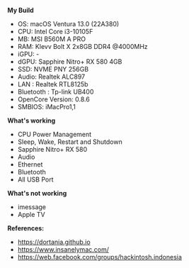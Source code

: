**My Build**
- OS: macOS Ventura 13.0 (22A380)
- CPU: Intel Core i3-10105F
- MB: MSI B560M A PRO
- RAM: Klevv Bolt X 2x8GB DDR4 @4000MHz
- iGPU: -
- dGPU: Sapphire Nitro+ RX 580 4GB 
- SSD: NVME PNY 256GB
- Audio: Realtek ALC897
- LAN : Realtek RTL8125b
- Bluetooth : Tp-link UB400
- OpenCore Version: 0.8.6
- SMBIOS: iMacPro1,1

**What's working**
- CPU Power Management
- Sleep, Wake, Restart and Shutdown
- Sapphire Nitro+ RX 580
- Audio
- Ethernet
- Bluetooth
- All USB Port

**What's not working**
- imessage
- Apple TV

**References:**
- https://dortania.github.io
- https://www.insanelymac.com/
- https://web.facebook.com/groups/hackintosh.indonesia
